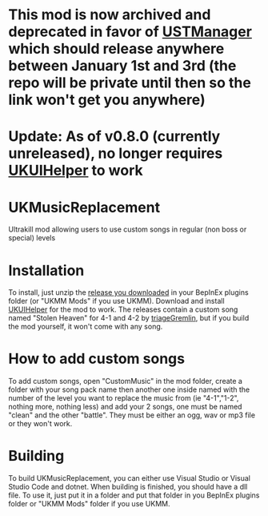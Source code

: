# This mod is now archived and deprecated in favor of [USTManager](https://github.com/ZedDevStuff/USTManager) which should release anywhere between January 1st and 3rd (the repo will be private until then so the link won't get you anywhere)

# Update: As of v0.8.0 (currently unreleased), no longer requires [UKUIHelper](https://github.com/ZedDevStuff/UKUIHelper/releases/latest) to work

# UKMusicReplacement

Ultrakill mod allowing users to use custom songs in regular (non boss or special) levels

# Installation

To install, just unzip the [release you downloaded](https://github.com/ZedDevStuff/UKMusicReplacement/releases/latest) in your BepInEx plugins folder (or "UKMM Mods" if you use UKMM). Download and install [UKUIHelper](https://github.com/ZedDevStuff/UKUIHelper/releases/latest) for the mod to work. The releases contain a custom song named "Stolen Heaven" for 4-1 and 4-2 by [triageGremlin](https://www.youtube.com/c/triageGremlin), but if you build the mod yourself, it won't come with any song.

# How to add custom songs

To add custom songs, open "CustomMusic" in the mod folder, create a folder with your song pack name then another one inside named with the number of the level you want to replace the music from (ie "4-1","1-2", nothing more, nothing less) and add your 2 songs, one must be named "clean" and the other "battle". They must be either an ogg, wav or mp3 file or they won't work. 

# Building

To build UKMusicReplacement, you can either use Visual Studio or Visual Studio Code and dotnet. When building is finished, you should have a dll file. To use it, just put it in a folder and put that folder in you BepInEx plugins folder or "UKMM Mods" folder if you use UKMM.

